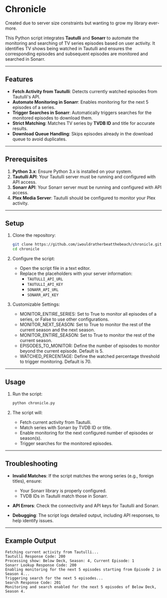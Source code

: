 # Chronicle

Created due to server size constraints but wanting to grow my library ever-more.

This Python script integrates **Tautulli** and **Sonarr** to automate the monitoring and searching of TV series episodes based on user activity. It identifies TV shows being watched in Tautulli and ensures the corresponding episodes and subsequent episodes are monitored and searched in Sonarr.

---

## Features

- **Fetch Activity from Tautulli**: Detects currently watched episodes from Tautulli's API.
- **Automate Monitoring in Sonarr**: Enables monitoring for the next 5 episodes of a series.
- **Trigger Searches in Sonarr**: Automatically triggers searches for the monitored episodes to download them.
- **Strict Matching**: Matches TV series by **TVDB ID** and title for accurate results.
- **Download Queue Handling**: Skips episodes already in the download queue to avoid duplicates.

---

## Prerequisites

1. **Python 3.x**: Ensure Python 3.x is installed on your system.
2. **Tautulli API**: Your Tautulli server must be running and configured with API access.
3. **Sonarr API**: Your Sonarr server must be running and configured with API access.
4. **Plex Media Server**: Tautulli should be configured to monitor your Plex activity.

---

## Setup

1. Clone the repository:
   ```bash
   git clone https://github.com/iwouldratherbeatthebeach/chronicle.git
   cd chronicle
   ```

2. Configure the script:
   - Open the script file in a text editor.
   - Replace the placeholders with your server information:
     - `TAUTULLI_API_URL`
     - `TAUTULLI_API_KEY`
     - `SONARR_API_URL`
     - `SONARR_API_KEY`

3. Customizable Settings:
   - MONITOR_ENTIRE_SERIES: Set to True to monitor all episodes of a series, or False to use other configurations.
   - MONITOR_NEXT_SEASON: Set to True to monitor the rest of the current season and the next season.
   - MONITOR_ENTIRE_SEASON: Set to True to monitor the rest of the current season.
   - EPISODES_TO_MONITOR: Define the number of episodes to monitor beyond the current episode. Default is 5.
   - WATCHED_PERCENTAGE: Define the watched percentage threshold to trigger monitoring. Default is 70.

---

## Usage

1. Run the script:
   ```bash
   python chronicle.py
   ```

2. The script will:
   - Fetch current activity from Tautulli.
   - Match series with Sonarr by TVDB ID or title.
   - Enable monitoring for the next configured number of episodes or season(s).
   - Trigger searches for the monitored episodes.

---

## Troubleshooting

- **Invalid Matches**: If the script matches the wrong series (e.g., foreign titles), ensure:
  - Your Sonarr library is properly configured.
  - TVDB IDs in Tautulli match those in Sonarr.

- **API Errors**: Check the connectivity and API keys for Tautulli and Sonarr.

- **Debugging**: The script logs detailed output, including API responses, to help identify issues.

---

## Example Output

```plaintext
Fetching current activity from Tautulli...
Tautulli Response Code: 200
Processing show: Below Deck, Season: 4, Current Episode: 1
Sonarr Lookup Response Code: 200
Enabling monitoring for the next 5 episodes starting from Episode 2 in Season 4...
Triggering search for the next 5 episodes...
Search Response Code: 201
Monitoring and search enabled for the next 5 episodes of Below Deck, Season 4.
```



